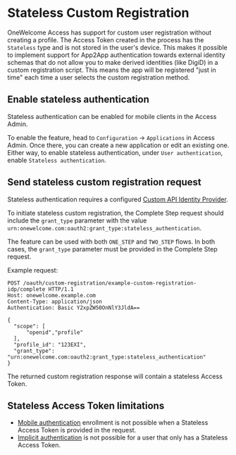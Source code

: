 # Stateless Custom Registration

OneWelcome Access has support for custom user registration without creating a profile. The Access Token created in the process has
the `Stateless` type and is not stored in the user's device. This makes it possible to implement support for App2App authentication
towards external identity schemas that do not allow you to make derived identities (like DigiD) in a custom registration script.
This means the app will be registered "just in time" each time a user selects the custom registration method.

## Enable stateless authentication

Stateless authentication can be enabled for mobile clients in the Access Admin.

To enable the feature, head to `Configuration` &rightarrow; `Applications` in Access Admin. Once there, you can create a new
application or edit an existing one. Either way, to enable stateless authentication, under `User authentication`, enable `Stateless authentication`.

## Send stateless custom registration request

Stateless authentication requires a configured [Custom API Identity Provider](../general-app-config/identity-providers/identity-providers.md#configure-a-custom-api-identity-provider).

To initiate stateless custom registration, the Complete Step request should include the `grant_type` parameter with the
value `urn:onewelcome.com:oauth2:grant_type:stateless_authentication`.

The feature can be used with both `ONE_STEP` and `TWO_STEP` flows. In both cases, the `grant_type` parameter must be provided in the Complete Step request.

Example request:

```http
POST /oauth/custom-registration/example-custom-registration-idp/complete HTTP/1.1
Host: onewelcome.example.com
Content-Type: application/json
Authentication: Basic Y2xpZW50OnNlY3JldA==

{
  "scope": [
      "openid","profile"
  ],
  "profile_id": "123EXI",
  "grant_type": "urn:onewelcome.com:oauth2:grant_type:stateless_authentication"
}
```

The returned custom registration response will contain a stateless Access Token.

## Stateless Access Token limitations

- [Mobile authentication](../mobile-apps/mobile-authentication/mobile-authentication.md) enrollment is not possible when a Stateless Access
  Token is provided in the request.
- [Implicit authentication](../mobile-apps/implicit-authentication/implicit-authentication.md) is not possible for a user that only has a
  Stateless Access Token.
